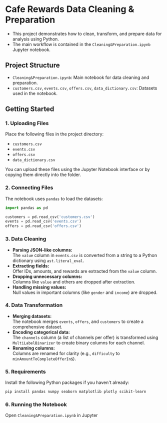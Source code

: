 # Cafe Rewards Data Cleaning & Preparation

  -  This project demonstrates how to clean, transform, and prepare data for analysis using Python.
  -  The main workflow is contained in the `Cleaning&Preparation.ipynb` Jupyter notebook.

## Project Structure

- `Cleaning&Preparation.ipynb`: Main notebook for data cleaning and preparation.
- `customers.csv`, `events.csv`, `offers.csv`, `data_dictionary.csv`: Datasets used in the notebook.

## Getting Started

### 1. Uploading Files

Place the following files in the project directory:
- `customers.csv`
- `events.csv`
- `offers.csv`
- `data_dictionary.csv`

You can upload these files using the Jupyter Notebook interface or by copying them directly into the folder.

### 2. Connecting Files

The notebook uses `pandas` to load the datasets:

```python
import pandas as pd

customers = pd.read_csv('customers.csv')
events = pd.read_csv('events.csv')
offers = pd.read_csv('offers.csv')
```

### 3. Data Cleaning

- **Parsing JSON-like columns:**  
  The `value` column in `events.csv` is converted from a string to a Python dictionary using `ast.literal_eval`.
- **Extracting fields:**  
  Offer IDs, amounts, and rewards are extracted from the `value` column.
- **Dropping unnecessary columns:**  
  Columns like `value` and others are dropped after extraction.
- **Handling missing values:**  
  Null values in important columns (like `gender` and `income`) are dropped.

### 4. Data Transformation

- **Merging datasets:**  
  The notebook merges `events`, `offers`, and `customers` to create a comprehensive dataset.
- **Encoding categorical data:**  
  The `channels` column (a list of channels per offer) is transformed using `MultiLabelBinarizer` to create binary columns for each channel.
- **Renaming columns:**  
  Columns are renamed for clarity (e.g., `difficulty` to `minAmountToCompleteOfferIn$`).

### 5. Requirements

Install the following Python packages if you haven't already:

```bash
pip install pandas numpy seaborn matplotlib plotly scikit-learn
```

### 6. Running the Notebook

Open `Cleaning&Preparation.ipynb` in Jupyter
